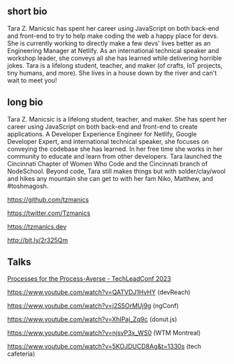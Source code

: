 ## short bio
Tara Z. Manicsic has spent her career using JavaScript on both back-end and front-end to try to help make coding the web a happy place for devs. She is currently working to directly make a few devs' lives better as an Engineering Manager at Netlify. As an international technical speaker and workshop leader, she conveys all she has learned while delivering horrible jokes. Tara is a lifelong student, teacher, and maker (of crafts, IoT projects, tiny humans, and more). She lives in a house down by the river and can't wait to meet you!

## long bio
Tara Z. Manicsic is a lifelong student, teacher, and maker. She has spent her career using JavaScript on both back-end and front-end to create applications.  A Developer Experience Engineer for Netlify, Google Developer Expert, and international technical speaker, she focuses on conveying the codebase she has learned. In her free time she works in her community to educate and learn from other developers. Tara launched the Cincinnati Chapter of Women Who Code and the Cincinnati branch of NodeSchool. Beyond code, Tara still makes things but with solder/clay/wool and hikes any mountain she can get to with her fam Niko, Matthew, and #toshmagosh.


https://github.com/tzmanics

https://twitter.com/Tzmanics

https://tzmanics.dev

http://bit.ly/2r325Qm

## Talks
[Processes for the Process-Averse - TechLeadConf 2023](https://portal.gitnation.org/contents/processes-for-the-process-averse)

https://www.youtube.com/watch?v=QATVDJ1HvHY (devReach) 

https://www.youtube.com/watch?v=j2S5OrMUj9g (ngConf)

https://www.youtube.com/watch?v=XhIPaj_Zq9c (donut.js)

https://www.youtube.com/watch?v=njsvP3x_WS0 (WTM Montreal)

https://www.youtube.com/watch?v=5KOJDUCD8Ag&t=1330s (tech cafeteria)

